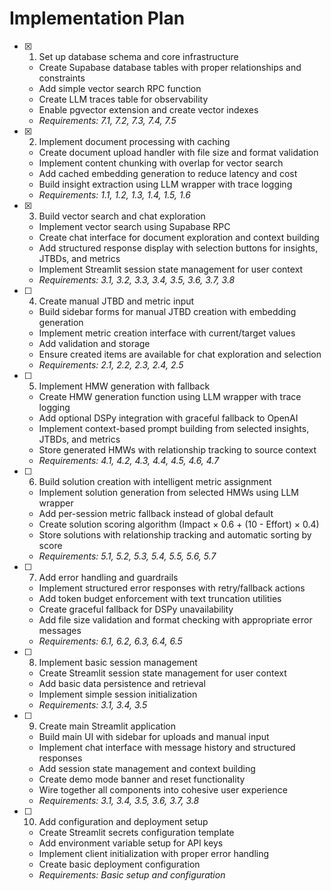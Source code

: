 # Implementation Plan

- [x] 1. Set up database schema and core infrastructure
  - Create Supabase database tables with proper relationships and constraints
  - Add simple vector search RPC function
  - Create LLM traces table for observability
  - Enable pgvector extension and create vector indexes
  - _Requirements: 7.1, 7.2, 7.3, 7.4, 7.5_

- [x] 2. Implement document processing with caching
  - Create document upload handler with file size and format validation
  - Implement content chunking with overlap for vector search
  - Add cached embedding generation to reduce latency and cost
  - Build insight extraction using LLM wrapper with trace logging
  - _Requirements: 1.1, 1.2, 1.3, 1.4, 1.5, 1.6_

- [x] 3. Build vector search and chat exploration
  - Implement vector search using Supabase RPC
  - Create chat interface for document exploration and context building
  - Add structured response display with selection buttons for insights, JTBDs, and metrics
  - Implement Streamlit session state management for user context
  - _Requirements: 3.1, 3.2, 3.3, 3.4, 3.5, 3.6, 3.7, 3.8_

- [ ] 4. Create manual JTBD and metric input
  - Build sidebar forms for manual JTBD creation with embedding generation
  - Implement metric creation interface with current/target values
  - Add validation and storage
  - Ensure created items are available for chat exploration and selection
  - _Requirements: 2.1, 2.2, 2.3, 2.4, 2.5_

- [ ] 5. Implement HMW generation with fallback
  - Create HMW generation function using LLM wrapper with trace logging
  - Add optional DSPy integration with graceful fallback to OpenAI
  - Implement context-based prompt building from selected insights, JTBDs, and metrics
  - Store generated HMWs with relationship tracking to source context
  - _Requirements: 4.1, 4.2, 4.3, 4.4, 4.5, 4.6, 4.7_

- [ ] 6. Build solution creation with intelligent metric assignment
  - Implement solution generation from selected HMWs using LLM wrapper
  - Add per-session metric fallback instead of global default
  - Create solution scoring algorithm (Impact × 0.6 + (10 - Effort) × 0.4)
  - Store solutions with relationship tracking and automatic sorting by score
  - _Requirements: 5.1, 5.2, 5.3, 5.4, 5.5, 5.6, 5.7_

- [ ] 7. Add error handling and guardrails
  - Implement structured error responses with retry/fallback actions
  - Add token budget enforcement with text truncation utilities
  - Create graceful fallback for DSPy unavailability
  - Add file size validation and format checking with appropriate error messages
  - _Requirements: 6.1, 6.2, 6.3, 6.4, 6.5_

- [ ] 8. Implement basic session management
  - Create Streamlit session state management for user context
  - Add basic data persistence and retrieval
  - Implement simple session initialization
  - _Requirements: 3.1, 3.4, 3.5_

- [ ] 9. Create main Streamlit application
  - Build main UI with sidebar for uploads and manual input
  - Implement chat interface with message history and structured responses
  - Add session state management and context building
  - Create demo mode banner and reset functionality
  - Wire together all components into cohesive user experience
  - _Requirements: 3.1, 3.4, 3.5, 3.6, 3.7, 3.8_

- [ ] 10. Add configuration and deployment setup
  - Create Streamlit secrets configuration template
  - Add environment variable setup for API keys
  - Implement client initialization with proper error handling
  - Create basic deployment configuration
  - _Requirements: Basic setup and configuration_